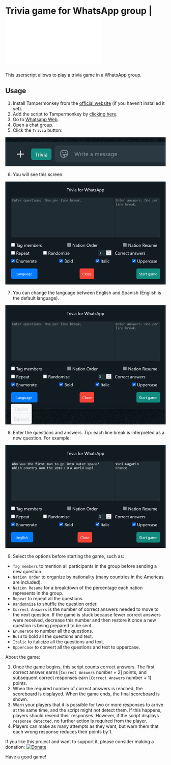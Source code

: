 # Trivia game for WhatsApp group | ![Leer en Español](README_es.md)

This userscript allows to play a trivia game in a WhatsApp group.

## Usage

1. Install Tampermonkey from the [official website](https://www.tampermonkey.net/) (if you haven’t installed it yet).
2. Add the script to Tampermonkey by [clicking here](https://raw.githubusercontent.com/GiovJ-97/Whatsapp-trivia-script/main/src/main.user.js).
3. Go to [Whatsapp Web](https://web.whatsapp.com/).
4. Open a chat group.
5. Click the `Trivia` button:

![Trivia game for WhatsApp group](misc/button.png)

6. You will see this screen:

![Trivia game for WhatsApp group](misc/ui.png)
   
7. You can change the language between English and Spanish (English is the default language).

![Trivia game for WhatsApp group](misc/ui_lang.png)

8. Enter the questions and answers. Tip: each line break is interpreted as a new question. For example:

![Trivia game for WhatsApp group](misc/ui_example.png)

9. Select the options before starting the game, such as:
- `Tag members` to mention all participants in the group before sending a new question.
- `Nation Order` to organize by nationality (many countries in the Americas are included).
- `Nation Resume` for a breakdown of the percentage each nation represents in the group.
- `Repeat` to repeat all the questions.
- `Randomnize` to shuffle the question order.
- `Correct Answers` is the number of correct answers needed to move to the next question. If the game is stuck because fewer correct answers were received, decrease this number and then restore it once a new question is being prepared to be sent.
- `Enumerate` to number all the questions.
- `Bold` to bold all the questions and text.
- `Italic` to italicize all the questions and text.
- `Uppercase` to convert all the questions and text to uppercase.

About the game:
1. Once the game begins, this script counts correct answers. The first correct answer earns [`Correct Answers` number + 2] points, and subsequent correct responses earn [`Correct Answers` number + 1] points.
2. When the required number of correct answers is reached, the scoreboard is displayed. When the game ends, the final scoreboard is shown.
3. Warn your players that it is possible for two or more responses to arrive at the same time, and the script might not detect them. If this happens, players should resend their responses. However, if the script displays `response detected`, no further action is required from the player.
5. Players can make as many attempts as they want, but warn them that each wrong response reduces their points by 1.

If you like this project and want to support it, please consider making a donation:
[![Donate](https://raw.githubusercontent.com/stefan-niedermann/paypal-donate-button/master/paypal-donate-button.png)](https://paypal.me/DrSigilo?country.x=MX&locale.x=es_XC)

Have a good game!


